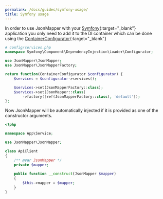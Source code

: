 ```yaml
---
permalink: /docs/guides/symfony-usage/
title: Symfony usage  
---
```


In order to use JsonMapper with your [Symfony](https://symfony.com){:target="_blank"} application you only need to 
add it to the DI container which can be done using the [ContainerConfigurator](https://symfony.com/doc/current/service_container/factories.html){:target="_blank"} 

```php
# config/services.php
namespace Symfony\Component\DependencyInjection\Loader\Configurator;

use JsonMapper\JsonMapper;
use JsonMapper\JsonMapperFactory;

return function(ContainerConfigurator $configurator) {
    $services = $configurator->services();

    $services->set(JsonMapperFactory::class);
    $services->set(JsonMapper::class)
        ->factory([ref(JsonMapperFactory::class), 'default']);
};
```

Now JsonMapper will be automatically injected if it is provided as one of the constructor arguments.

```php
<?php

namespace App\Service;

use JsonMapper\JsonMapper;

class ApiClient
{
    /** @var JsonMapper */
    private $mapper;
    
    public function __construct(JsonMapper $mapper)
    {
        $this->mapper = $mapper;
    }
}
``` 